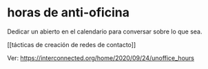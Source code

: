 # horas de anti-oficina
Dedicar un abierto en el calendario para conversar sobre lo que sea.

[[tácticas de creación de redes de contacto]]

Ver: https://interconnected.org/home/2020/09/24/unoffice_hours